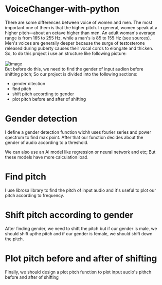 # VoiceChanger-with-python
There are some differences between voice of women and men. The most important one of them is that the higher pitch. 
In general, women speak at a higher pitch—about an octave higher than men. An adult woman's average range is from 165 to 255 Hz, while 
a man's is 85 to 155 Hz (see sources). Men's voices are generally deeper because the surge of testosterone released during puberty causes their 
vocal cords to elongate and thicken. 
\
So, to do this project i use an structure like following picture:
\
\
![image](https://user-images.githubusercontent.com/58389567/223437677-73573cc9-a4b2-4096-be50-520a948dcb91.png)
\
But before do this, we need to find the gender of input audion before shifting pitch; So our project is divided into the following sections:
- gender ditection
- find pitch
- shift pitch according to gender
- plot pitch before and after of shifting


# Gender detection
I define a gender detection function wichh uses fourier series and power spectrum to find max point. After that our function decides about the gender of audio according 
to a threshold. 


We can also use an AI model like regression or neural network and etc; But these models have more calculation load.

# Find pitch
I use librosa library to find the pitch of input audio and it's useful to plot our pitch according to frequency.

# Shift pitch according to gender
After finding gender, we need to shift the pitch but if our gender is male, we should shift upthe pitch and if our gender is female, we should shift down the pitch.

# Plot pitch before and after of shifting
Finally, we should design a plot pitch function to plot input audio's pithch before and after of shifting
